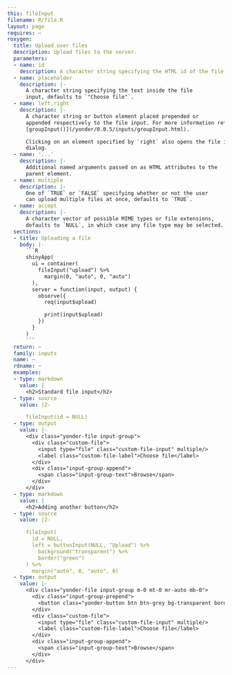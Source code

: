 ```yaml
---
this: fileInput
filename: R/file.R
layout: page
requires: ~
roxygen:
  title: Upload user files
  description: Upload files to the server.
  parameters:
  - name: id
    description: A character string specifying the HTML id of the file input.
  - name: placeholder
    description: |-
      A character string specifying the text inside the file
      input, defaults to `"Choose file"`.
  - name: left,right
    description: |-
      A character string or button element placed prepended or
      appended respectively to the file input. For more information refer to
      [groupInput()](/yonder/0.0.5/inputs/groupInput.html).

      Clicking on an element specified by `right` also opens the file input
      dialog.
  - name: '...'
    description: |-
      Additional named arguments passed on as HTML attributes to the
      parent element.
  - name: multiple
    description: |-
      One of `TRUE` or `FALSE` specifying whether or not the user
      can upload multiple files at once, defaults to `TRUE`.
  - name: accept
    description: |-
      A character vector of possible MIME types or file extensions,
      defaults to `NULL`, in which case any file type may be selected.
  sections:
  - title: Uploading a file
    body: |-
      ```R
      shinyApp(
        ui = container(
          fileInput("upload") %>%
            margin(0, "auto", 0, "auto")
        ),
        server = function(input, output) {
          observe({
            req(input$upload)

            print(input$upload)
          })
        }
      )
      ```
  return: ~
  family: inputs
  name: ~
  rdname: ~
  examples:
  - type: markdown
    value: |
      <h2>Standard file input</h2>
  - type: source
    value: |2-

      fileInput(id = NULL)
  - type: output
    value: |-
      <div class="yonder-file input-group">
        <div class="custom-file">
          <input type="file" class="custom-file-input" multiple/>
          <label class="custom-file-label">Choose file</label>
        </div>
        <div class="input-group-append">
          <span class="input-group-text">Browse</span>
        </div>
      </div>
  - type: markdown
    value: |
      <h2>Adding another button</h2>
  - type: source
    value: |2-

      fileInput(
        id = NULL,
        left = buttonInput(NULL, "Upload") %>%
          background("transparent") %>%
          border("green")
      ) %>%
        margin("auto", 0, "auto", 0)
  - type: output
    value: |-
      <div class="yonder-file input-group m-0 mt-0 mr-auto mb-0">
        <div class="input-group-prepend">
          <button class="yonder-button btn btn-grey bg-transparent border border-green" type="button" role="button">Upload</button>
        </div>
        <div class="custom-file">
          <input type="file" class="custom-file-input" multiple/>
          <label class="custom-file-label">Choose file</label>
        </div>
        <div class="input-group-append">
          <span class="input-group-text">Browse</span>
        </div>
      </div>
---
```

